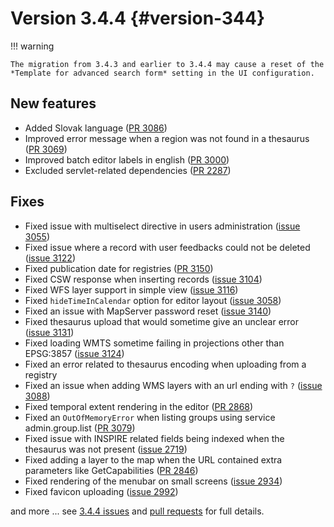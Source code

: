 # Version 3.4.4 {#version-344}

!!! warning

    The migration from 3.4.3 and earlier to 3.4.4 may cause a reset of the *Template for advanced search form* setting in the UI configuration.


## New features

-   Added Slovak language ([PR 3086](https://github.com/geonetwork/core-geonetwork/pull/3086))
-   Improved error message when a region was not found in a thesaurus ([PR 3069](https://github.com/geonetwork/core-geonetwork/pull/3069))
-   Improved batch editor labels in english ([PR 3000](https://github.com/geonetwork/core-geonetwork/pull/3000))
-   Excluded servlet-related dependencies ([PR 2287](https://github.com/geonetwork/core-geonetwork/pull/2287))

## Fixes

-   Fixed issue with multiselect directive in users administration ([issue 3055](https://github.com/geonetwork/core-geonetwork/issues/3055))
-   Fixed issue where a record with user feedbacks could not be deleted ([issue 3122](https://github.com/geonetwork/core-geonetwork/issues/3122))
-   Fixed publication date for registries ([PR 3150](https://github.com/geonetwork/core-geonetwork/pull/3150))
-   Fixed CSW response when inserting records ([issue 3104](https://github.com/geonetwork/core-geonetwork/issues/3104))
-   Fixed WFS layer support in simple view ([issue 3116](https://github.com/geonetwork/core-geonetwork/issues/3116))
-   Fixed `hideTimeInCalendar` option for editor layout ([issue 3058](https://github.com/geonetwork/core-geonetwork/issues/3058))
-   Fixed an issue with MapServer password reset ([issue 3140](https://github.com/geonetwork/core-geonetwork/issues/3140))
-   Fixed thesaurus upload that would sometime give an unclear error ([issue 3131](https://github.com/geonetwork/core-geonetwork/issues/3131))
-   Fixed loading WMTS sometime failing in projections other than EPSG:3857 ([issue 3124](https://github.com/geonetwork/core-geonetwork/pull/3124))
-   Fixed an error related to thesaurus encoding when uploading from a registry
-   Fixed an issue when adding WMS layers with an url ending with `?` ([issue 3088](https://github.com/geonetwork/core-geonetwork/issues/3088))
-   Fixed temporal extent rendering in the editor ([PR 2868](https://github.com/geonetwork/core-geonetwork/pull/2868))
-   Fixed an `OutOfMemoryError` when listing groups using service admin.group.list ([PR 3079](https://github.com/geonetwork/core-geonetwork/pull/3079))
-   Fixed issue with INSPIRE related fields being indexed when the thesaurus was not present ([issue 2719](https://github.com/geonetwork/core-geonetwork/issues/2719))
-   Fixed adding a layer to the map when the URL contained extra parameters like GetCapabilities ([PR 2846](https://github.com/geonetwork/core-geonetwork/pull/2846))
-   Fixed rendering of the menubar on small screens ([issue 2934](https://github.com/geonetwork/core-geonetwork/issues/2934))
-   Fixed favicon uploading ([issue 2992](https://github.com/geonetwork/core-geonetwork/issues/2992))

and more \... see [3.4.4 issues](https://github.com/geonetwork/core-geonetwork/issues?q=is%3Aissue+milestone%3A3.4.4+is%3Aclosed) and [pull requests](https://github.com/geonetwork/core-geonetwork/pulls?q=milestone%3A3.4.4+is%3Aclosed+is%3Apr) for full details.
